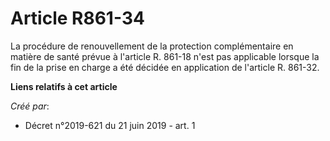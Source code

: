 # Article R861-34

La procédure de renouvellement de la protection complémentaire en matière de santé prévue à l'article R. 861-18 n'est pas
applicable lorsque la fin de la prise en charge a été décidée en application de l'article R. 861-32.

**Liens relatifs à cet article**

_Créé par_:

  - Décret n°2019-621 du 21 juin 2019 - art. 1
